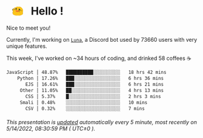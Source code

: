 <h1>   <img src="./spoink.gif" style="vertical-align:middle;" width="30px">   Hello ! </h1>

Nice to meet you!

Currently, I'm working on <a href='https://github.com/Asgarrrr/Luna'>`Luna`</a>, a Discord bot used by 73660 users with very unique features.

This week, I've worked on ~34 hours of coding, and drinked 58 coffees ☕

```
JavaScript │ 48.87%   ██████████░░░░░░░░░░   18 hrs 42 mins
    Python │ 17.26%   ███░░░░░░░░░░░░░░░░░   6 hrs 36 mins
       EJS │ 16.61%   ███░░░░░░░░░░░░░░░░░   6 hrs 21 mins
     Other │ 11.05%   ██░░░░░░░░░░░░░░░░░░   4 hrs 13 mins
       CSS │ 5.37%    █░░░░░░░░░░░░░░░░░░░   2 hrs 3 mins
     Smali │ 0.48%    ░░░░░░░░░░░░░░░░░░░░   10 mins
       CSV │ 0.32%    ░░░░░░░░░░░░░░░░░░░░   7 mins
```

###### This presentation is [updated](https://github.com/Asgarrrr) automatically every 5 minute, most recently on 5/14/2022, 08:30:59 PM ( UTC±0 ).